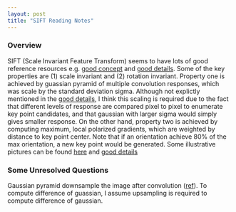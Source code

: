 ```yaml
---
layout: post
title: "SIFT Reading Notes"
---
```


### Overview
SIFT (Scale Invariant Feature Transform) seems to have lots of good reference resources e.g. [good concept](https://aishack.in/tutorials/implementing-sift-opencv/) and [good details](https://medium.com/@lerner98/implementing-sift-in-python-36c619df7945). Some of the key properties are (1) scale invariant and (2) rotation invariant. Property one is achieved by guassian pyramid of multiple convolution responses, which was scale by the standard deviation sigma. Although not explictly mentioned in the [good details](https://medium.com/@lerner98/implementing-sift-in-python-36c619df7945), I think this scaling is required due to the fact that different levels of response are compared pixel to pixel to enumerate key point candidates, and that gaussian with larger sigma would simply gives smaller response. On the other hand, property two is achieved by computing maximum, local polarized gradients, which are weighted by distance to key point center. Note that if an orientation achieve 80% of the max orientation, a new key point would be generated. Some illustrative pictures can be found [here](https://www.slideshare.net/NitinRamchandani/sift-12195519) and [good details](https://medium.com/@lerner98/implementing-sift-in-python-36c619df7945)


### Some Unresolved Questions
Gaussian pyramid downsample the image after convolution ([ref](https://dsp.stackexchange.com/questions/50132/gaussian-pyramid-why-needs-the-image-to-be-downsampled)). To compute difference of guassian, I assume upsampling is required to compute difference of gaussian.
